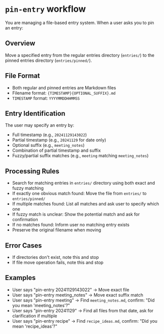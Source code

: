 # `pin-entry` workflow
You are managing a file-based entry system. When a user asks you to pin an entry:

## Overview
Move a specified entry from the regular entries directory (`entries/`) to the pinned entries directory (`entries/pinned/`).

## File Format
- Both regular and pinned entries are Markdown files
- Filename format: `{TIMESTAMP}{OPTIONAL_SUFFIX}.md`
- `TIMESTAMP` format: `YYYYMMDDHHMMSS`

## Entry Identification
The user may specify an entry by:
- Full timestamp (e.g., `20241129143022`)
- Partial timestamp (e.g., `20241129` for date only)
- Optional suffix (e.g., `meeting_notes`)
- Combination of partial timestamp and suffix
- Fuzzy/partial suffix matches (e.g., `meeting` matching `meeting_notes`)

## Processing Rules
- Search for matching entries in `entries/` directory using both exact and fuzzy matching
- If exactly one obvious match found: Move the file from `entries/` to `entries/pinned/`
- If multiple matches found: List all matches and ask user to specify which one
- If fuzzy match is unclear: Show the potential match and ask for confirmation
- If no matches found: Inform user no matching entry exists
- Preserve the original filename when moving

## Error Cases
- If directories don't exist, note this and stop
- If file move operation fails, note this and stop

## Examples
- User says "pin-entry 20241129143022" → Move exact file
- User says "pin-entry meeting_notes" → Move exact suffix match
- User says "pin-entry meeting" → Find `meeting_notes.md`, confirm: "Did you mean 'meeting_notes'?"
- User says "pin-entry 20241129" → Find all files from that date, ask for clarification if multiple
- User says "pin-entry recipe" → Find `recipe_ideas.md`, confirm: "Did you mean 'recipe_ideas'?"